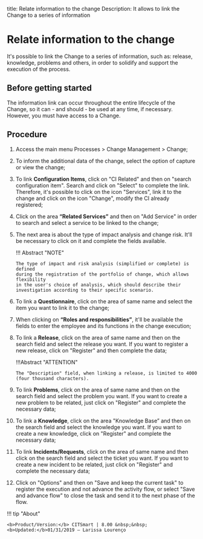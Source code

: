title: Relate information to the change
Description: It allows to link the Change to a series of information
# Relate information to the change

It's possible to link the Change to a series of information, such as: release, knowledge, problems and others, in order to solidify and support the execution of the process.

Before getting started
----------------

The information link can occur throughout the entire lifecycle of the Change, so
it can - and should - be used at any time, if necessary. However,
you must have access to a Change.

Procedure
-------------

1.  Access the main menu Processes \>
    Change Management \> Change;

2.  To inform the additional data of the change, select the option of capture
    or view the change;

3.  To link **Configuration Items**, click on "CI Related" and then on "search configuration
    item". Search and click on "Select" to complete the link. Therefore, it's possible to
    click on the icon "Services", link it to the change and click on the icon "Change",
    modify the CI already registered;

4.  Click on the area **“Related Services”** and then on "Add Service" in order to
    search and select a service to be linked to the change;

5.  The next area is about the type of impact analysis and change risk. It'll be
    necessary to click on it and complete the fields available.

    !!! Abstract "NOTE"
        
        The type of impact and risk analysis (simplified or complete) is defined
        during the registration of the portfolio of change, which allows flexibility
        in the user's choice of analysis, which should describe their
        investigation according to their specific scenario.

6.  To link a **Questionnaire**, click on the area of same name and select the item
    you want to link it to the change;

7.  When clicking on **“Roles and responsibilities”**, it'll be available the fields to
    enter the employee and its functions in the change execution;

8.  To link a **Release**, click on the area of same name and then on the search field
    and select the release you want. If you want to register a new release, click
    on "Register" and then complete the data;
    
    !!!Abstract "ATTENTION"
    
        The "Description" field, when linking a release, is limited to 4000 (four thousand characters).
        

9.  To link **Problems**, click on the area of same name and then on the search field
    and select the problem you want. If you want to create a new problem to be related,
    just click on "Register" and complete the necessary data;

10. To link a **Knowledge**, click on the area "Knowledge Base” and then on the search
    field and select the knowledge you want. If you want to create a new knowledge,
    click on "Register" and complete the necessary data;

11. To link **Incidents/Requests**, click on the area of same name and then click on
    the search field and select the ticket you want. If you want to create a new
    incident to be related, just click on "Register" and complete the necessary data;

12. Click on "Options" and then on "Save and keep the current task" to register the execution
    and not advance the activity flow, or select "Save and advance flow" to close the task
    and send it to the next phase of the flow.
    
!!! tip "About"

    <b>Product/Version:</b> CITSmart | 8.00 &nbsp;&nbsp;
    <b>Updated:</b>01/31/2019 – Larissa Lourenço

